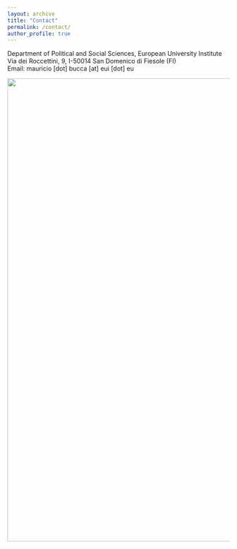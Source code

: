 ```yaml
---
layout: archive
title: "Contact"
permalink: /contact/
author_profile: true
---
```

Department of Political and Social Sciences, European University Institute<br>
Via dei Roccettini, 9, I-50014 San Domenico di Fiesole (FI)<br>
Email: mauricio [dot] bucca [at] eui [dot] eu


<p align="center">
  <img src="https://mebucca.github.io/images/Firenze_EUI.jpg?raw=true" alt="Photo" style="width: 1050px;"/> 
</p>
